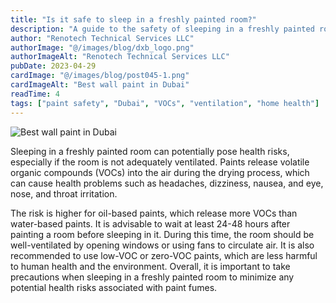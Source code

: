 ```yaml
---
title: "Is it safe to sleep in a freshly painted room?"
description: "A guide to the safety of sleeping in a freshly painted room in Dubai, with tips on VOCs, ventilation, and health precautions."
author: "Renotech Technical Services LLC"
authorImage: "@/images/blog/dxb_logo.png"
authorImageAlt: "Renotech Technical Services LLC"
pubDate: 2023-04-29
cardImage: "@/images/blog/post045-1.png"
cardImageAlt: "Best wall paint in Dubai"
readTime: 4
tags: ["paint safety", "Dubai", "VOCs", "ventilation", "home health"]
---
```


![Best wall paint in Dubai](@/images/blog/post045-1.png "Best wall paint in Dubai")

  
Sleeping in a freshly painted room can potentially pose health risks, especially if the room is not adequately ventilated. Paints release volatile organic compounds (VOCs) into the air during the drying process, which can cause health problems such as headaches, dizziness, nausea, and eye, nose, and throat irritation.

The risk is higher for oil-based paints, which release more VOCs than water-based paints. It is advisable to wait at least 24-48 hours after painting a room before sleeping in it. During this time, the room should be well-ventilated by opening windows or using fans to circulate air. It is also recommended to use low-VOC or zero-VOC paints, which are less harmful to human health and the environment. Overall, it is important to take precautions when sleeping in a freshly painted room to minimize any potential health risks associated with paint fumes.